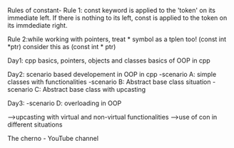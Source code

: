 Rules of constant- Rule 1: const keyword is applied to the 'token' on its immediate left. If there is nothing to its left, const is applied to the token on its immdediate right.

Rule 2:while working with pointers, treat * symbol as a tplen too! (const int *ptr) consider this as (const int * ptr)

Day1: cpp basics, pointers, objects and classes basics of OOP in cpp

Day2: scenario based developement in OOP in cpp -scenario A: simple classes with functionalities -scenario B: Abstract base class situation -scenario C: Abstract base class with upcasting

Day3: -scenario D: overloading in OOP

-->upcasting with virtual and non-virtual functionalities -->use of con in different situations

The cherno - YouTube channel